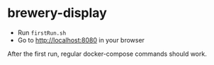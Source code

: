 # brewery-display

- Run `firstRun.sh`
- Go to [http://localhost:8080](http://localhost:8080) in your browser

After the first run, regular docker-compose commands should work.
